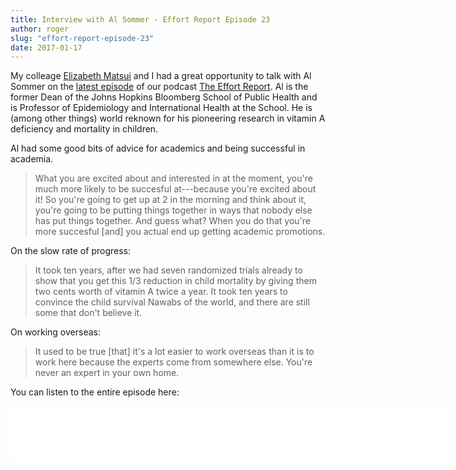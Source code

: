```yaml
---
title: Interview with Al Sommer - Effort Report Episode 23
author: roger
slug: "effort-report-episode-23"
date: 2017-01-17
---
```


My colleage [Elizabeth Matsui](https://twitter.com/elizabethmatsui) and I had a great opportunity to talk with Al Sommer on the [latest episode](http://effortreport.libsyn.com/23-special-guest-al-sommer) of our podcast [The Effort Report](http://effortreport.libsyn.com). Al is the former Dean of the Johns Hopkins Bloomberg School of Public Health and is Professor of Epidemiology and International Health at the School. He is (among other things) world reknown for his pioneering research in vitamin A deficiency and mortality in children.

Al had some good bits of advice for academics and being successful in academia.

> What you are excited about and interested in at the moment, you're much more likely to be succesful at---because you're excited about it! So you're going to get up at 2 in the morning and think about it, you're going to be putting things together in ways that nobody else has put things together. And guess what? When you do that you're more succesful [and] you actual end up getting academic promotions. 

On the slow rate of progress:

> It took ten years, after we had seven randomized trials already to show that you get this 1/3 reduction in child mortality by giving them two cents worth of vitamin A twice a year. It took ten years to convince the child survival Nawabs of the world, and there are still some that don't believe it. 

On working overseas:

> It used to be true [that] it's a lot easier to work overseas than it is to work here because the experts come from somewhere else. You're never an expert in your own home. 

You can listen to the entire episode here:

<iframe style="border: none" src="//html5-player.libsyn.com/embed/episode/id/4992405/height/90/width/700/theme/custom/autonext/no/thumbnail/yes/autoplay/no/preload/no/no_addthis/no/direction/forward/render-playlist/no/custom-color/87A93A/" height="90" width="700" scrolling="no"  allowfullscreen webkitallowfullscreen mozallowfullscreen oallowfullscreen msallowfullscreen></iframe>
